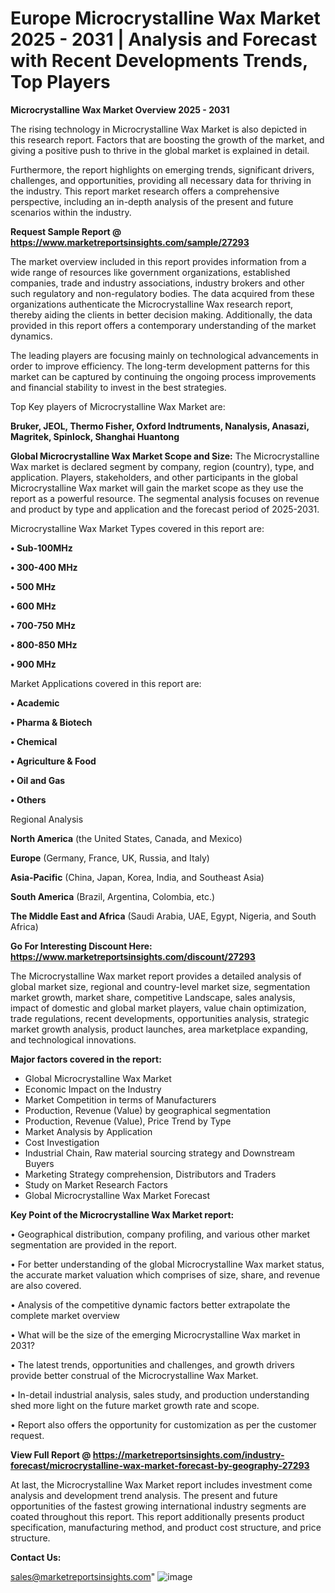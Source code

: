 # Europe Microcrystalline Wax Market 2025 - 2031 | Analysis and Forecast with Recent Developments Trends, Top Players

<Strong> Microcrystalline Wax Market Overview 2025 - 2031</strong>

The rising technology in Microcrystalline Wax Market is also depicted in this research report. Factors that are boosting the growth of the market, and giving a positive push to thrive in the global market is explained in detail.

Furthermore, the report highlights on emerging trends, significant drivers, challenges, and opportunities, providing all necessary data for thriving in the industry. This report market research offers a comprehensive perspective, including an in-depth analysis of the present and future scenarios within the industry.

<strong>Request Sample Report @ <a href=https://www.marketreportsinsights.com/sample/27293>https://www.marketreportsinsights.com/sample/27293</a></strong>

The market overview included in this report provides information from a wide range of resources like government organizations, established companies, trade and industry associations, industry brokers and other such regulatory and non-regulatory bodies. The data acquired from these organizations authenticate the Microcrystalline Wax research report, thereby aiding the clients in better decision making. Additionally, the data provided in this report offers a contemporary understanding of the market dynamics.

The leading players are focusing mainly on technological advancements in order to improve efficiency. The long-term development patterns for this market can be captured by continuing the ongoing process improvements and financial stability to invest in the best strategies.

Top Key players of Microcrystalline Wax Market are:

<strong>Bruker, JEOL, Thermo Fisher, Oxford Indtruments, Nanalysis, Anasazi, Magritek, Spinlock, Shanghai Huantong</strong>

<strong><b>Global Microcrystalline Wax Market Scope and Size:</b></strong>
The Microcrystalline Wax market is declared segment by company, region (country), type, and application. Players, stakeholders, and other participants in the global Microcrystalline Wax market will gain the market scope as they use the report as a powerful resource. The segmental analysis focuses on revenue and product by type and application and the forecast period of 2025-2031.

Microcrystalline Wax Market Types covered in this report are:

<strong>• Sub-100MHz

• 300-400 MHz

• 500 MHz

• 600 MHz

• 700-750 MHz

• 800-850 MHz

• 900 MHz</strong>

Market Applications covered in this report are:

<strong>• Academic

• Pharma & Biotech

• Chemical

• Agriculture & Food

• Oil and Gas

• Others</strong> 

Regional Analysis

<strong>North America</strong> (the United States, Canada, and Mexico)

<strong>Europe</strong> (Germany, France, UK, Russia, and Italy)

<strong>Asia-Pacific</strong> (China, Japan, Korea, India, and Southeast Asia)

<strong>South America</strong> (Brazil, Argentina, Colombia, etc.)

<strong>The Middle East and Africa</strong> (Saudi Arabia, UAE, Egypt, Nigeria, and South Africa)

<strong>Go For Interesting Discount Here: <a href=https://www.marketreportsinsights.com/discount/27293>https://www.marketreportsinsights.com/discount/27293</a></strong>

The Microcrystalline Wax market report provides a detailed analysis of global market size, regional and country-level market size, segmentation market growth, market share, competitive Landscape, sales analysis, impact of domestic and global market players, value chain optimization, trade regulations, recent developments, opportunities analysis, strategic market growth analysis, product launches, area marketplace expanding, and technological innovations.

<strong><b>Major factors covered in the report:</b></strong>
<ul>
  <li>Global Microcrystalline Wax Market </li>
  <li>Economic Impact on the Industry</li>
  <li>Market Competition in terms of Manufacturers</li>
  <li>Production, Revenue (Value) by geographical segmentation</li>
  <li>Production, Revenue (Value), Price Trend by Type</li>
  <li>Market Analysis by Application</li>
  <li>Cost Investigation</li>
  <li>Industrial Chain, Raw material sourcing strategy and Downstream Buyers</li>
  <li>Marketing Strategy comprehension, Distributors and Traders</li>
  <li>Study on Market Research Factors</li>
  <li>Global Microcrystalline Wax Market Forecast</li>
</ul>

<strong><b>Key Point of the Microcrystalline Wax Market report:</b></strong>

• Geographical distribution, company profiling, and various other market segmentation are provided in the report.

• For better understanding of the global Microcrystalline Wax market status, the accurate market valuation which comprises of size, share, and revenue are also covered.

• Analysis of the competitive dynamic factors better extrapolate the complete market overview

• What will be the size of the emerging Microcrystalline Wax market in 2031?

• The latest trends, opportunities and challenges, and growth drivers provide better construal of the Microcrystalline Wax Market.

• In-detail industrial analysis, sales study, and production understanding shed more light on the future market growth rate and scope.

• Report also offers the opportunity for customization as per the customer request.

<strong><b>View Full Report @ <a href=https://marketreportsinsights.com/industry-forecast/microcrystalline-wax-market-forecast-by-geography-27293>https://marketreportsinsights.com/industry-forecast/microcrystalline-wax-market-forecast-by-geography-27293</a></b></strong>


At last, the Microcrystalline Wax Market report includes investment come analysis and development trend analysis. The present and future opportunities of the fastest growing international industry segments are coated throughout this report. This report additionally presents product specification, manufacturing method, and product cost structure, and price structure.

<strong>Contact Us:</strong>

sales@marketreportsinsights.com"
![image](https://github.com/user-attachments/assets/03207eaa-d1e0-4907-8646-5ba9aadc8f63)
